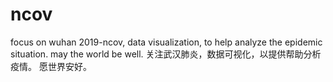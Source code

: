 # ncov
focus on wuhan 2019-ncov, data visualization, to help analyze the epidemic situation.  may the world be well. 关注武汉肺炎，数据可视化，以提供帮助分析疫情。 愿世界安好。

